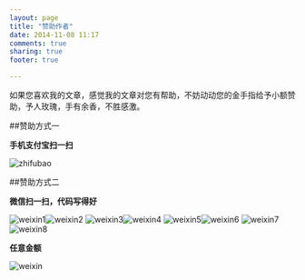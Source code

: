 ```yaml
---
layout: page
title: "赞助作者"
date: 2014-11-08 11:17
comments: true
sharing: true
footer: true

---
```


如果您喜欢我的文章，感觉我的文章对您有帮助，不妨动动您的金手指给予小额赞助，予人玫瑰，手有余香，不胜感激。

##赞助方式一

**手机支付宝扫一扫**

![zhifubao](http://7xjrlb.com1.z0.glb.clouddn.com/zhifubao.jpg)


##赞助方式二

**微信扫一扫，代码写得好**

![weixin1](http://7xjrlb.com1.z0.glb.clouddn.com/weixin1.jpg)![weixin2](http://7xjrlb.com1.z0.glb.clouddn.com/weixin2.jpg)
![weixin3](http://7xjrlb.com1.z0.glb.clouddn.com/weixin3.jpg)![weixin4](http://7xjrlb.com1.z0.glb.clouddn.com/weixin4.jpg)
![weixin5](http://7xjrlb.com1.z0.glb.clouddn.com/weixin5.jpg)![weixin6](http://7xjrlb.com1.z0.glb.clouddn.com/weixin6.jpg)
![weixin7](http://7xjrlb.com1.z0.glb.clouddn.com/weixin7.jpg)![weixin8](http://7xjrlb.com1.z0.glb.clouddn.com/weixin8.jpg)

**任意金额**

![weixin](http://7xjrlb.com1.z0.glb.clouddn.com/weixin.jpg)





<!--<section>
  <h1>About Me</h1>
  <p> Blogger, iOS开发, 创业者，屌丝青年。<br/>
      <br/>iOS开发工程师，曾开发今日·天下通，美颜相机，二维码商场。
      <br/>
      <br/>新浪微博: <a href=‘http://weibo.com/ligangnc' target='_blank'>李刚移动</a>
      <span id="wb_follow_btn"></span>
 	<br/>
      <br />我的<strong>&#8220;iOSDevTip&#8221;</strong>微信公众账号:
      <br/><img width="220px" src="http://www.superqq.com/images/getqrcode.jpg" />
  </p>
</section>-->
